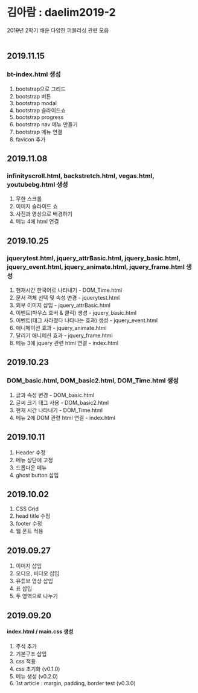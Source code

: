 # 김아람 : daelim2019-2  
 2019년 2학기 배운 다양한 퍼블리싱 관련 모음<br><br>
## 2019.11.15 
### bt-index.html 생성
 1. bootstrap으로 그리드
 2. bootstrap 버튼
 3. bootstrap modal
 4. bootstrap 슬라이드쇼
 5. bootstrap progress
 6. bootstrap nav 메뉴 만들기
 7. bootstrap 메뉴 연결
 8. favicon 추가

## 2019.11.08
### infinityscroll.html, backstretch.html,  vegas.html, youtubebg.html  생성
 1. 무한 스크롤
 2. 이미지 슬라이드 쇼
 3. 사진과 영상으로 배경하기
 4. 메뉴 4에 html 연결
 
## 2019.10.25 
### jquerytest.html, jquery_attrBasic.html, jquery_basic.html, jquery_event.html, jquery_animate.html, jquery_frame.html 생성
 1. 현재시간 한국어로 나타내기                              - DOM_Time.html
 2. 문서 객체 선택 및 속성 변경                             - jquerytest.html
 3. 외부 이미지 삽입                                        - jquery_attrBasic.html
 4. 이벤트(마우스 호버 & 클릭) 생성                         - jquery_basic.html
 5. 이벤트(태그 사라졌다 나타나는 효과) 생성                - jquery_event.html
 6. 애니메이션 효과                                         - jquery_animate.html
 7. 달리기 애니메션 효과                                    - jquery_frame.html
 8. 메뉴 3에 jquery 관련 html 연결                          - index.html

## 2019.10.23
### DOM_basic.html, DOM_basic2.html, DOM_Time.html 생성
 1. 글과 속성 변경                      - DOM_basic.html
 2. 글씨 크기 태그 사용                 - DOM_basic2.html
 3. 현재 시간 나타내기                  - DOM_Time.html
 4. 메뉴 2에 DOM 관련 html 연결         - index.html

## 2019.10.11
 1. Header 수정
 2. 메뉴 상단에 고정
 3. 드롭다운 메뉴 
 4. ghost button 삽입

## 2019.10.02
 1. CSS Grid
 2. head title 수정
 3. footer 수정
 4. 웹 폰트 적용

## 2019.09.27
 1. 이미지 삽입
 2. 오디오, 비디오 삽입
 3. 유튜브 영상 삽입
 4. 표 삽입
 5. 두 영역으로 나누기

## 2019.09.20
#### index.html / main.css 생성
  1. 주석 추가<br>
  2. 기본구조 삽입
  3. css 적용
  4. css 초기화 (v0.1.0)
  5. 메뉴 생성 (v0.2.0)
  6. 1st article : margin, padding, border test (v0.3.0)
